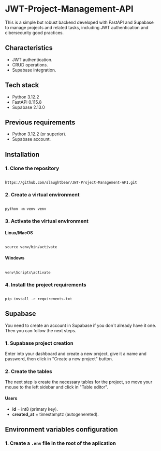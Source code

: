 # JWT-Project-Management-API
This is a simple but robust backend developed with FastAPI and Supabase to manage projects and related tasks, including JWT authentication and cibersecurity good practices.

## Characteristics
- JWT authentication.
- CRUD operations.
- Supabase integration.

## Tech stack
- Python 3.12.2
- FastAPI 0.115.8
- Supabase 2.13.0

## Previous requirements
- Python 3.12.2 (or superior).
- Supabase account.

## Installation
### 1. Clone the repository
```

https://github.com/slaughtbear/JWT-Project-Management-API.git

```

### 2. Create a virtual environment
```

python -m venv venv

```

### 3. Activate the virtual environment
#### Linux/MacOS
```

source venv/bin/activate

```

#### Windows
```

venv\Scripts\activate

```

### 4. Install the project requirements
```

pip install -r requirements.txt

```

## Supabase
You need to create an account in Supabase if you don´t already have it one. Then you can follow the next steps.
### 1. Supabase project creation
Enter into your dashboard and create a new project, give it a name and password, then click in "Create a new project" button.
### 2. Create the tables
The next step is create the necessary tables for the project, so move your mouse to the left sidebar and click in "Table editor".
#### Users
- **id** = int8 (primary key).
- **created_at** = timestamptz (autogenereted).


## Environment variables configuration
### 1. Create a `.env` file in the root of the aplication



